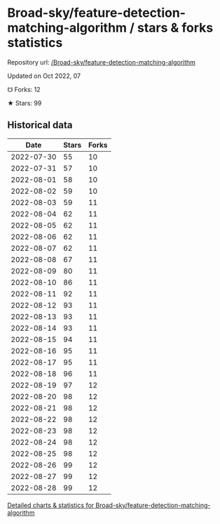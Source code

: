 # Broad-sky/feature-detection-matching-algorithm / stars & forks statistics

Repository url: [/Broad-sky/feature-detection-matching-algorithm](https://github.com/Broad-sky/feature-detection-matching-algorithm)

Updated on Oct 2022, 07

☋ Forks: 12

★ Stars: 99

## Historical data
| Date | Stars | Forks |
|------|-------|-------|
| 2022-07-30 | 55 | 10 | 
| 2022-07-31 | 57 | 10 | 
| 2022-08-01 | 58 | 10 | 
| 2022-08-02 | 59 | 10 | 
| 2022-08-03 | 59 | 11 | 
| 2022-08-04 | 62 | 11 | 
| 2022-08-05 | 62 | 11 | 
| 2022-08-06 | 62 | 11 | 
| 2022-08-07 | 62 | 11 | 
| 2022-08-08 | 67 | 11 | 
| 2022-08-09 | 80 | 11 | 
| 2022-08-10 | 86 | 11 | 
| 2022-08-11 | 92 | 11 | 
| 2022-08-12 | 93 | 11 | 
| 2022-08-13 | 93 | 11 | 
| 2022-08-14 | 93 | 11 | 
| 2022-08-15 | 94 | 11 | 
| 2022-08-16 | 95 | 11 | 
| 2022-08-17 | 95 | 11 | 
| 2022-08-18 | 96 | 11 | 
| 2022-08-19 | 97 | 12 | 
| 2022-08-20 | 98 | 12 | 
| 2022-08-21 | 98 | 12 | 
| 2022-08-22 | 98 | 12 | 
| 2022-08-23 | 98 | 12 | 
| 2022-08-24 | 98 | 12 | 
| 2022-08-25 | 98 | 12 | 
| 2022-08-26 | 99 | 12 | 
| 2022-08-27 | 99 | 12 | 
| 2022-08-28 | 99 | 12 | 


[Detailed charts & statistics for Broad-sky/feature-detection-matching-algorithm](https://reviewgithub.com/rep/Broad-sky/feature-detection-matching-algorithm)
